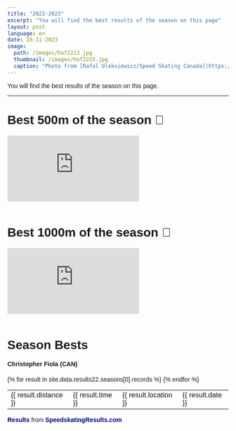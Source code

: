 ```yaml
---
title: "2022-2023"
excerpt: "You will find the best results of the season on this page"
layout: post
language: en
date: 28-11-2023
image: 
  path: /images/hof2223.jpg
  thumbnail: /images/hof2223.jpg
  caption: "Photo from [Rafal Oleksiewicz/Speed Skating Canada](https://speedskatingcanada.photoshelter.com/galleries/C0000l88mbS1g7eE/G0000TOymDp8QXLc/I0000J2WziKFI.0o/ISU-World-Speed-Skating-Championships-Heerenveen-2023)"
---
```


You will find the best results of the season on this page.

---
# Best 500m of the season 🥇

<div class="container">
<iframe src="https://www.youtube.com/embed/tXnFciwyifk?si=4QGGg735yU8HSp9-&amp;start=5601" 
frameborder="0" allowfullscreen class="video"></iframe>
</div> <br />

# Best 1000m of the season 🥇

<div class="container">
<iframe src="https://www.youtube.com/embed/_w8OElU61Vc?si=ywIQZicPChPCWCpy&amp;start=5687" 
frameborder="0" allowfullscreen class="video"></iframe>
</div> <br />

<!-- Personal Records table -->
<head>
  <meta http-equiv="content-type" content="text/html; charset=utf-8" />
  <style type="text/css" media="screen">
    body {font-family: 'Lucida Grande', Verdana, Arial, sans-serif; padding: 5px;}
    table.records {margin: 1em; border-collapse: collapse; }
    table.records td {padding: .2em .5em; }
    table.records td.distance {width: 5em; font-weight: bold;}
    table.records td.time {width: 5em; text-align: right;}
    table.records td.date {}
    table.records td.location {width: 15em;}
    a {color: navy; text-decoration: none; font-weight: bold;}
    a:visited {font-weight: normal;}
    a:hover {color: crimson;}
  </style>
  <title>Season Bests</title>
</head>
<body>
  <h1>Season Bests</h1>
  <h4>Christopher Fiola (CAN)</h4>
  <table>
    {% for result in site.data.results22.seasons[0].records %}
    <tr>
      <td>{{ result.distance }}</td>
      <td>{{ result.time }}</td>
      <td>{{ result.location }}</td>
      <td>{{ result.date }}</td>
    </tr>
    {% endfor %}
  </table>
  <p><a href="https://speedskatingresults.com/index.php?p=17&s=46453"> Results </a> from <a href="https://speedskatingresults.com">SpeedskatingResults.com</a></p>
</body>
